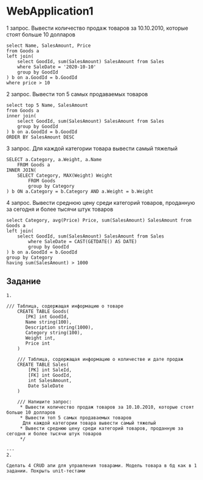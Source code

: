 # WebApplication1

1 запрос. Вывести количество продаж товаров за 10.10.2010, которые стоят больше 10 долларов

```
select Name, SalesAmount, Price
from Goods a
left join(
	select GoodId, sum(SalesAmount) SalesAmount from Sales
	where SaleDate = '2020-10-10'
	group by GoodId
) b on a.GoodId = b.GoodId
where price > 10
```

2 запрос. Вывести топ 5 самых продаваемых товаров

```
select top 5 Name, SalesAmount
from Goods a
inner join(
	select GoodId, sum(SalesAmount) SalesAmount from Sales
	group by GoodId
) b on a.GoodId = b.GoodId
ORDER BY SalesAmount DESC
```

3 запрос.  Для каждой категории товара вывести самый тяжелый

```
SELECT a.Category, a.Weight, a.Name
    FROM Goods a
INNER JOIN(
    SELECT Category, MAX(Weight) Weight
        FROM Goods
        group by Category
) b ON a.Category = b.Category AND a.Weight = b.Weight
```

4 запрос. Вывести среднюю цену среди категорий товаров, проданную за сегодня и более тысячи штук товаров

```
select Category, avg(Price) Price, sum(SalesAmount) SalesAmount from Goods a
left join(
	select GoodId, sum(SalesAmount) SalesAmount from Sales
		where SaleDate = CAST(GETDATE() AS DATE)
		group by GoodId
) b on a.GoodId = b.GoodId
group by Category
having sum(SalesAmount) > 1000
```

## Задание
```
1.

/// Таблица, содержащая информацию о товаре
    CREATE TABLE Goods(
       [PK] int GoodId,
       Name string(100),
       Description string(1000),
       Category string(100),
       Weight int,
       Price int
    )

    /// Таблица, содержащая информацию о количестве и дате продаж
    CREATE TABLE Sales(
        [PK] int SaleId,
        [FK] int GoodId,
        int SalesAmount,
        Date SaleDate
    )

    /// Напишите запрос:
     * Вывести количество продаж товаров за 10.10.2010, которые стоят больше 10 долларов
     * Вывести топ 5 самых продаваемых товаров
      Для каждой категории товара вывести самый тяжелый
     * Вывести среднюю цену среди категорий товаров, проданную за сегодня и более тысячи штук товаров
     */

---
2.

Сделать 4 CRUD апи для управления товарами. Модель товара в бд как в 1 задании. Покрыть unit-тестами
```
